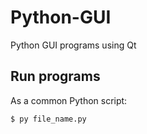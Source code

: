 # Python-GUI
Python GUI programs using Qt

## Run programs
As a common Python script:

```bash
$ py file_name.py
```
